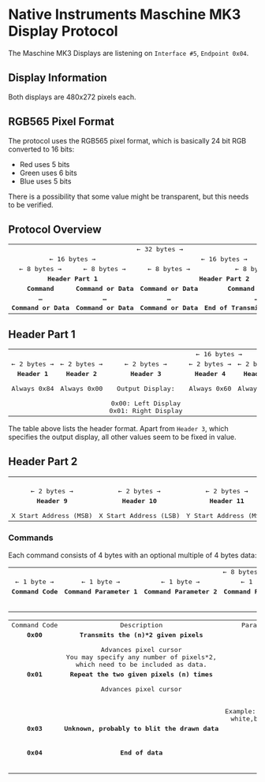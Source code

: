 # Native Instruments Maschine MK3 Display Protocol

The Maschine MK3 Displays are listening on `Interface #5`, `Endpoint 0x04`.

## Display Information

Both displays are 480x272 pixels each.

## RGB565 Pixel Format

The protocol uses the RGB565 pixel format, which is basically 24 bit RGB converted to
16 bits:

- Red uses 5 bits
- Green uses 6 bits
- Blue uses 5 bits

There is a possibility that some value might be transparent, but this needs to be verified.

## Protocol Overview

<table style="whitespace: nowrap;">
    <tr>
        <td colspan="4" style="white-space:nowrap;font-family:monospace;text-align: center;"> ← 32 bytes → </td>
    </tr>
    <tr>
        <td colspan="2" style="white-space:nowrap;font-family:monospace;text-align: center;"> ← 16 bytes → </td>
        <td colspan="2" style="white-space:nowrap;font-family:monospace;text-align: center;"> ← 16 bytes → </td>
    </tr>
    <tr>
        <td style="white-space:nowrap;font-family:monospace;text-align: center;"> ← 8 bytes → </td>
        <td style="white-space:nowrap;font-family:monospace;text-align: center;"> ← 8 bytes → </td>
        <td style="white-space:nowrap;font-family:monospace;text-align: center;"> ← 8 bytes → </td>
        <td style="white-space:nowrap;font-family:monospace;text-align: center;"> ← 8 bytes → </td>
    </tr>
    <tr valign="top">
        <td colspan="2" style="white-space:nowrap;font-family:monospace;text-align: center;">
            <b>Header Part 1</b>
        </td>
        <td colspan="2" style="white-space:nowrap;font-family:monospace;text-align: center;">
            <b>Header Part 2</b>
        </td>
    </tr>
    <tr valign="top">
        <td style="white-space:nowrap;font-family:monospace;text-align: center;">
            <b>Command</b>
        </td>
        <td style="white-space:nowrap;font-family:monospace;text-align: center;">
            <b>Command or Data</b>
        </td>
        <td style="white-space:nowrap;font-family:monospace;text-align: center;">
            <b>Command or Data</b>
        </td>
        <td style="white-space:nowrap;font-family:monospace;text-align: center;">
            <b>Command or Data</b>
        </td>
    </tr>
    <tr valign="top">
        <td style="white-space:nowrap;font-family:monospace;text-align: center;">
            <b>…</b>
        </td>
        <td style="white-space:nowrap;font-family:monospace;text-align: center;">
            <b>…</b>
        </td>
        <td style="white-space:nowrap;font-family:monospace;text-align: center;">
            <b>…</b>
        </td>
        <td style="white-space:nowrap;font-family:monospace;text-align: center;">
            <b>…</b>
        </td>
    </tr>
    <tr valign="top">
        <td style="white-space:nowrap;font-family:monospace;text-align: center;">
            <b>Command or Data</b>
        </td>
        <td style="white-space:nowrap;font-family:monospace;text-align: center;">
            <b>Command or Data</b>
        </td>
        <td style="white-space:nowrap;font-family:monospace;text-align: center;">
            <b>Command or Data</b>
        </td>
        <td style="white-space:nowrap;font-family:monospace;text-align: center;">
            <b>End of Transmission Command</b>
        </td>
    </tr>
</table>

## Header Part 1

<table style="whitespace: nowrap;">
    <tr>
        <td colspan="8" style="white-space:nowrap;font-family:monospace;text-align: center;"> ← 16 bytes → </td>
    </tr>
    <tr>
        <td style="white-space:nowrap;font-family:monospace;text-align: center;"> ← 2 bytes → </td>
        <td style="white-space:nowrap;font-family:monospace;text-align: center;"> ← 2 bytes → </td>
        <td style="white-space:nowrap;font-family:monospace;text-align: center;"> ← 2 bytes → </td>
        <td style="white-space:nowrap;font-family:monospace;text-align: center;"> ← 2 bytes → </td>
        <td style="white-space:nowrap;font-family:monospace;text-align: center;"> ← 2 bytes → </td>
        <td style="white-space:nowrap;font-family:monospace;text-align: center;"> ← 2 bytes → </td>
        <td style="white-space:nowrap;font-family:monospace;text-align: center;"> ← 2 bytes → </td>
        <td style="white-space:nowrap;font-family:monospace;text-align: center;"> ← 2 bytes → </td>
    </tr>
    <tr valign="top">
        <td style="white-space:nowrap;font-family:monospace;text-align: center;">
            <b>Header 1</b><br/><br/>
            Always 0x84
        </td>
        <td style="white-space:nowrap;font-family:monospace;text-align: center;">
            <b>Header 2</b><br/><br/>
            Always 0x00
        </td>
        <td style="white-space:nowrap;font-family:monospace;text-align: center;">
            <b>Header 3</b><br/><br/>
            Output Display:<br/><br/>
            0x00: Left Display<br/>
            0x01: Right Display
        </td>
        <td style="white-space:nowrap;font-family:monospace;text-align: center;">
            <b>Header 4</b><br/><br/>
            Always 0x60
        </td>
        <td style="white-space:nowrap;font-family:monospace;text-align: center;">
            <b>Header 5</b><br/><br/>
            Always 0x00
        </td>
        <td style="white-space:nowrap;font-family:monospace;text-align: center;">
            <b>Header 6</b><br/><br/>
            Always 0x00
        </td>
        <td style="white-space:nowrap;font-family:monospace;text-align: center;">
            <b>Header 7</b><br/><br/>
            Always 0x00
        </td>
        <td style="white-space:nowrap;font-family:monospace;text-align: center;">
            <b>Header 8</b><br/><br/>
            Always 0x00
        </td>
    </tr>
</table>

The table above lists the header format. Apart from `Header 3`, which specifies the output display,
all other values seem to be fixed in value.

## Header Part 2
<table style="whitespace: nowrap;">
    <tr>
        <td colspan="8" style="white-space:nowrap;font-family:monospace;text-align: center;"> ← 16 bytes → </td>
    </tr>
    <tr>
        <td style="white-space:nowrap;font-family:monospace;text-align: center;"> ← 2 bytes → </td>
        <td style="white-space:nowrap;font-family:monospace;text-align: center;"> ← 2 bytes → </td>
        <td style="white-space:nowrap;font-family:monospace;text-align: center;"> ← 2 bytes → </td>
        <td style="white-space:nowrap;font-family:monospace;text-align: center;"> ← 2 bytes → </td>
        <td style="white-space:nowrap;font-family:monospace;text-align: center;"> ← 2 bytes → </td>
        <td style="white-space:nowrap;font-family:monospace;text-align: center;"> ← 2 bytes → </td>
        <td style="white-space:nowrap;font-family:monospace;text-align: center;"> ← 2 bytes → </td>
        <td style="white-space:nowrap;font-family:monospace;text-align: center;"> ← 2 bytes → </td>
    </tr>
    <tr valign="top">
        <td style="white-space:nowrap;font-family:monospace;text-align: center;">
            <b>Header 9</b><br/><br/>
            X Start Address (MSB)
        </td>
        <td style="white-space:nowrap;font-family:monospace;text-align: center;">
            <b>Header 10</b><br/><br/>
            X Start Address (LSB)
        </td>
        <td style="white-space:nowrap;font-family:monospace;text-align: center;">
            <b>Header 11</b><br/><br/>
            Y Start Address (MSB)
        </td>
        <td style="white-space:nowrap;font-family:monospace;text-align: center;">
            <b>Header 12</b><br/><br/>
            Y Start Address (LSB)
        </td>
        <td style="white-space:nowrap;font-family:monospace;text-align: center;">
            <b>Header 13</b><br/><br/>
            Width (MSB)
        </td>
        <td style="white-space:nowrap;font-family:monospace;text-align: center;">
            <b>Header 14</b><br/><br/>
            Width (LSB)
        </td>
        <td style="white-space:nowrap;font-family:monospace;text-align: center;">
            <b>Header 15</b><br/><br/>
            Height (MSB)
        </td>
        <td style="white-space:nowrap;font-family:monospace;text-align: center;">
            <b>Header 16</b><br/><br/>
            Height (LSB)
        </td>
    </tr>
</table>

### Commands

Each command consists of 4 bytes with an optional multiple of 4 bytes data:

<table style="whitespace: nowrap;">
    <tr>
        <td colspan="8" style="white-space:nowrap;font-family:monospace;text-align: center;"> ← 8 bytes → </td>
    </tr>
    <tr>
        <td style="white-space:nowrap;font-family:monospace;text-align: center;"> ← 1 byte → </td>
        <td style="white-space:nowrap;font-family:monospace;text-align: center;"> ← 1 byte → </td>
        <td style="white-space:nowrap;font-family:monospace;text-align: center;"> ← 1 byte → </td>
        <td style="white-space:nowrap;font-family:monospace;text-align: center;"> ← 1 byte → </td>
        <td style="white-space:nowrap;font-family:monospace;text-align: center;"> ← 1 byte → </td>
        <td style="white-space:nowrap;font-family:monospace;text-align: center;"> ← 1 byte → </td>
        <td style="white-space:nowrap;font-family:monospace;text-align: center;"> ← 1 byte → </td>
        <td style="white-space:nowrap;font-family:monospace;text-align: center;"> ← 1 byte → </td>
        <td style="white-space:nowrap;font-family:monospace;text-align: center;"> ← 1 byte → </td>
        <td style="white-space:nowrap;font-family:monospace;text-align: center;"> ← 1 byte → </td>
        <td style="white-space:nowrap;font-family:monospace;text-align: center;"> ← 1 byte → </td>
        <td style="white-space:nowrap;font-family:monospace;text-align: center;"> ← 1 byte → </td>
    </tr>
    <tr valign="top">
        <td style="white-space:nowrap;font-family:monospace;text-align: center;">
            <b>Command Code</b><br/><br/>
        </td>
        <td style="white-space:nowrap;font-family:monospace;text-align: center;">
            <b>Command Parameter 1</b><br/><br/>
        </td>
        <td style="white-space:nowrap;font-family:monospace;text-align: center;">
            <b>Command Parameter 2</b><br/><br/>
        </td>
        <td style="white-space:nowrap;font-family:monospace;text-align: center;">
            <b>Command Parameter 3</b><br/><br/>
        </td>
        <td style="white-space:nowrap;font-family:monospace;text-align: center;">
            <b>Data 1</b><br/><br/>
            Optional
        </td>
        <td style="white-space:nowrap;font-family:monospace;text-align: center;">
            <b>Data 2</b><br/><br/>
            Optional
        </td>
        <td style="white-space:nowrap;font-family:monospace;text-align: center;">
            <b>Data 3</b><br/><br/>
            Optional
        </td>
        <td style="white-space:nowrap;font-family:monospace;text-align: center;">
            <b>Data 4</b><br/><br/>
            Optional
        </td>
        <td style="white-space:nowrap;font-family:monospace;text-align: center;">
            <b>Data n+1</b><br/><br/>
            Optional
        </td>
        <td style="white-space:nowrap;font-family:monospace;text-align: center;">
            <b>Data n+2</b><br/><br/>
            Optional
        </td>
        <td style="white-space:nowrap;font-family:monospace;text-align: center;">
            <b>Data n+3</b><br/><br/>
            Optional
        </td>
        <td style="white-space:nowrap;font-family:monospace;text-align: center;">
            <b>Data n+4</b><br/><br/>
            Optional
        </td>
    </tr>
</table>

<table style="whitespace: nowrap;">
    <tr>
        <td style="white-space:nowrap;font-family:monospace;text-align: center;"> Command Code </td>
        <td style="white-space:nowrap;font-family:monospace;text-align: center;"> Description </td>
        <td style="white-space:nowrap;font-family:monospace;text-align: center;"> Parameter 1 </td>
        <td style="white-space:nowrap;font-family:monospace;text-align: center;"> Parameter 2 </td>
        <td style="white-space:nowrap;font-family:monospace;text-align: center;"> Parameter 3 </td>
        <td style="white-space:nowrap;font-family:monospace;text-align: center;"> Data 1 </td>
        <td style="white-space:nowrap;font-family:monospace;text-align: center;"> Data 2 </td>
        <td style="white-space:nowrap;font-family:monospace;text-align: center;"> Data 3 </td>
        <td style="white-space:nowrap;font-family:monospace;text-align: center;"> Data 4 </td>
    </tr>
    <tr valign="top">
        <td style="white-space:nowrap;font-family:monospace;text-align: center;">
            <b>0x00</b>
        </td>
        <td style="white-space:nowrap;font-family:monospace;text-align: center;">
            <b>Transmits the (n)*2 given pixels</b><br/><br/>
            Advances pixel cursor<br/>
            You may specify any number of pixels*2,<br/>
            which need to be included as data.
        </td>
        <td colspan="3" style="white-space:nowrap;font-family:monospace;text-align: center;">
            <b>24 bit integer</b><br/>
            MSB in Parameter 1<br/>
            LSB in Parameter 3
        </td>
        <td colspan="2" style="white-space:nowrap;font-family:monospace;text-align: center;">
            <b>First Pixel</b><br/>
            RGB565 Format
        </td>
        <td colspan="2" style="white-space:nowrap;font-family:monospace;text-align: center;">
            <b>Second Pixel</b><br/>
            RGB565 Format
        </td>
    </tr>
    <tr valign="top">
        <td style="white-space:nowrap;font-family:monospace;text-align: center;">
            <b>0x01</b>
        </td>
        <td style="white-space:nowrap;font-family:monospace;text-align: center;">
            <b>Repeat the two given pixels (n) times</b><br/><br/>
            Advances pixel cursor
        </td>
        <td colspan="3" style="white-space:nowrap;font-family:monospace;text-align: center;">
            <b>Number of (n) repetitions</b><br/>
            24 bit integer<br/>
            MSB in Parameter 1<br/>
            LSB in Parameter 3<br/><br/>
            Example: If you transmit white,black 5 times, you end up with:<br/>
            white,black,white,black,white,black,white,black,white,black
        </td>
        <td colspan="2" style="white-space:nowrap;font-family:monospace;text-align: center;">
            <b>First Pixel</b><br/>
            RGB565 Format
        </td>
        <td colspan="2" style="white-space:nowrap;font-family:monospace;text-align: center;">
            <b>Second Pixel</b><br/>
            RGB565 Format
        </td>
    </tr>
    <tr valign="top">
        <td style="white-space:nowrap;font-family:monospace;text-align: center;">
            <b>0x03</b>
        </td>
        <td style="white-space:nowrap;font-family:monospace;text-align: center;">
            <b>Unknown, probably to blit the drawn data </b><br/><br/>
        </td>
        <td colspan="3" style="white-space:nowrap;font-family:monospace;text-align: center;">
            <b>Unknown</b><br/>
            Must be 0x00 each<br/>
            Mandatory
        </td>
        <td colspan="4" style="white-space:nowrap;font-family:monospace;text-align: center;">
            <b>Not used</b><br/>
            Must not be present
        </td>
    </tr>
    <tr valign="top">
        <td style="white-space:nowrap;font-family:monospace;text-align: center;">
            <b>0x04</b>
        </td>
        <td style="white-space:nowrap;font-family:monospace;text-align: center;">
            <b>End of data</b><br/><br/>
        </td>
        <td colspan="3" style="white-space:nowrap;font-family:monospace;text-align: center;">
            <b>Not used</b><br/>
            Mandatory<br/>
            Must be 0x00 each
        </td>
        <td colspan="4" style="white-space:nowrap;font-family:monospace;text-align: center;">
            <b>Not used</b><br/>
            Must not be present
        </td>
    </tr>
</table>


